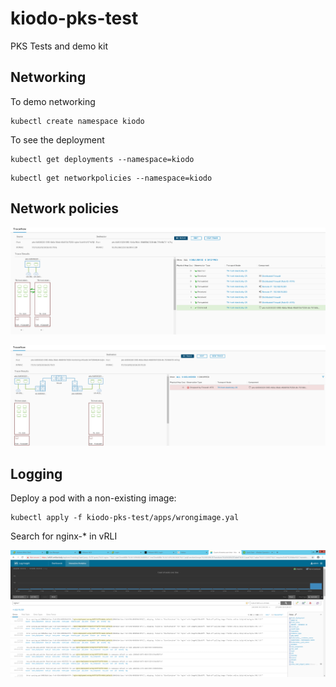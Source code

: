# kiodo-pks-test
PKS Tests and demo kit



## Networking

To demo networking

```
kubectl create namespace kiodo
```

To see the deployment

```
kubectl get deployments --namespace=kiodo
```


```
kubectl get networkpolicies --namespace=kiodo
```

## Network policies

![Alt text](/images/NSXAllow.png "NSXAllow")

![Alt text](/images/NSXDeny.png "NSXDeny")



## Logging

Deploy a pod with a non-existing image:

```
kubectl apply -f kiodo-pks-test/apps/wrongimage.yal
```

Search for nginx-* in vRLI

![Alt text](/images/vRLI.png "vRLI")

